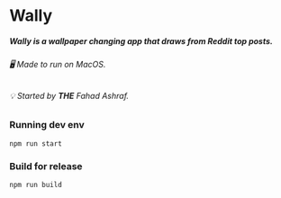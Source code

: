 # Wally

##### Wally is a wallpaper changing app that draws from Reddit top posts.

###### 🖥 Made to run on MacOS.

###### 💡 Started by **THE** Fahad Ashraf.

### Running dev env

```
npm run start
```

### Build for release

```
npm run build
```

